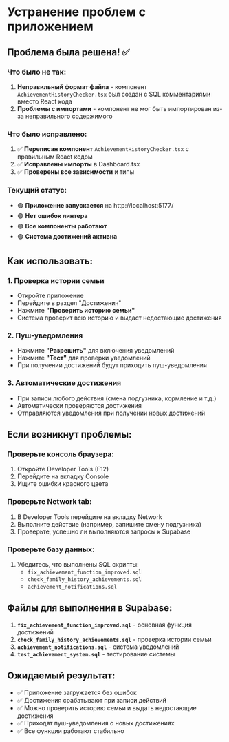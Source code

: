 # Устранение проблем с приложением

## Проблема была решена! ✅

### Что было не так:
1. **Неправильный формат файла** - компонент `AchievementHistoryChecker.tsx` был создан с SQL комментариями вместо React кода
2. **Проблемы с импортами** - компонент не мог быть импортирован из-за неправильного содержимого

### Что было исправлено:
1. ✅ **Переписан компонент** `AchievementHistoryChecker.tsx` с правильным React кодом
2. ✅ **Исправлены импорты** в Dashboard.tsx
3. ✅ **Проверены все зависимости** и типы

### Текущий статус:
- 🟢 **Приложение запускается** на http://localhost:5177/
- 🟢 **Нет ошибок линтера**
- 🟢 **Все компоненты работают**
- 🟢 **Система достижений активна**

## Как использовать:

### 1. Проверка истории семьи
- Откройте приложение
- Перейдите в раздел "Достижения"
- Нажмите **"Проверить историю семьи"**
- Система проверит всю историю и выдаст недостающие достижения

### 2. Пуш-уведомления
- Нажмите **"Разрешить"** для включения уведомлений
- Нажмите **"Тест"** для проверки уведомлений
- При получении достижений будут приходить пуш-уведомления

### 3. Автоматические достижения
- При записи любого действия (смена подгузника, кормление и т.д.)
- Автоматически проверяются достижения
- Отправляются уведомления при получении новых достижений

## Если возникнут проблемы:

### Проверьте консоль браузера:
1. Откройте Developer Tools (F12)
2. Перейдите на вкладку Console
3. Ищите ошибки красного цвета

### Проверьте Network tab:
1. В Developer Tools перейдите на вкладку Network
2. Выполните действие (например, запишите смену подгузника)
3. Проверьте, успешно ли выполняются запросы к Supabase

### Проверьте базу данных:
1. Убедитесь, что выполнены SQL скрипты:
   - `fix_achievement_function_improved.sql`
   - `check_family_history_achievements.sql`
   - `achievement_notifications.sql`

## Файлы для выполнения в Supabase:

1. **`fix_achievement_function_improved.sql`** - основная функция достижений
2. **`check_family_history_achievements.sql`** - проверка истории семьи
3. **`achievement_notifications.sql`** - система уведомлений
4. **`test_achievement_system.sql`** - тестирование системы

## Ожидаемый результат:
- ✅ Приложение загружается без ошибок
- ✅ Достижения срабатывают при записи действий
- ✅ Можно проверить историю семьи и выдать недостающие достижения
- ✅ Приходят пуш-уведомления о новых достижениях
- ✅ Все функции работают стабильно
